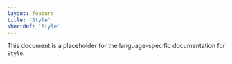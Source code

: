 ```yaml
---
layout: feature
title: 'Style'
shortdef: 'Style'
---
```


This document is a placeholder for the language-specific documentation
for `Style`.
